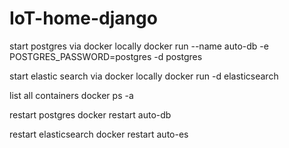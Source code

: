 # IoT-home-django
start postgres via docker locally
	docker run --name auto-db -e POSTGRES_PASSWORD=postgres -d postgres	

start elastic search via docker locally
	docker run -d elasticsearch

list all containers
	docker ps -a

restart postgres
	docker restart auto-db

restart elasticsearch 
	docker restart auto-es
